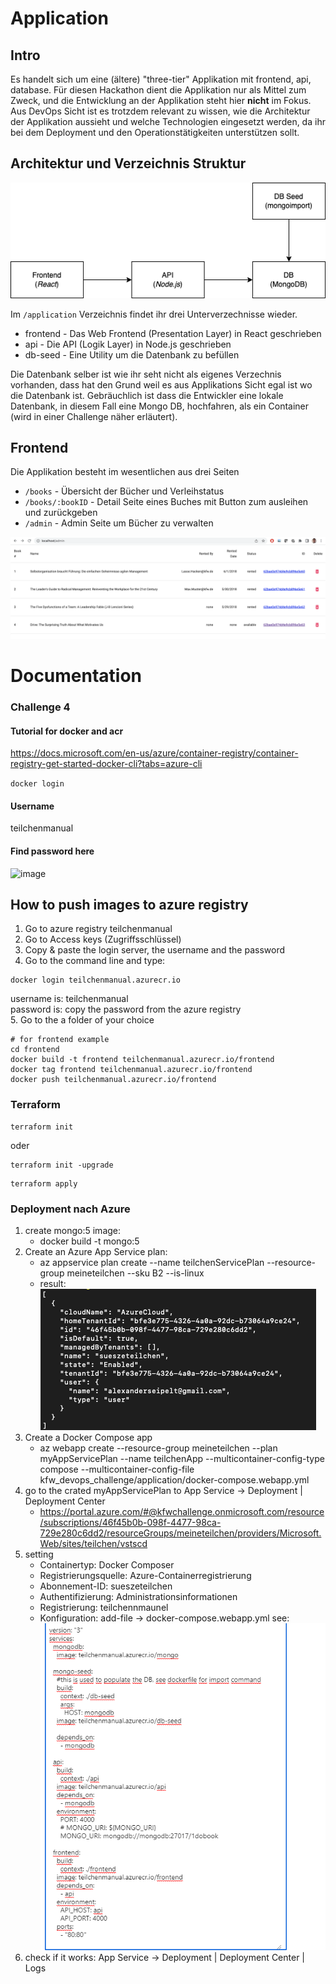 # Application

## Intro

Es handelt sich um eine (ältere) "three-tier" Applikation mit frontend, api, database.
Für diesen Hackathon dient die Applikation nur als Mittel zum Zweck, und die Entwicklung an der Applikation steht hier **nicht** im Fokus. Aus DevOps Sicht ist es trotzdem relevant zu wissen, wie die Architektur der Applikation aussieht und welche Technologien eingesetzt werden, da ihr bei dem Deployment und den Operationstätigkeiten unterstützen sollt.

## Architektur und Verzeichnis Struktur

<img src="./application/docs/dobib.drawio.png">

Im `/application` Verzeichnis findet ihr drei Unterverzechnisse wieder.

- frontend - Das Web Frontend (Presentation Layer) in React geschrieben
- api - Die API (Logik Layer) in Node.js geschrieben
- db-seed - Eine Utility um die Datenbank zu befüllen

Die Datenbank selber ist wie ihr seht nicht als eigenes Verzechnis vorhanden, dass hat den Grund weil es aus Applikations Sicht egal ist wo die Datenbank ist. Gebräuchlich ist dass die Entwickler eine lokale Datenbank, in diesem Fall eine Mongo DB, hochfahren, als ein Container (wird in einer Challenge näher erläutert).

## Frontend

Die Applikation besteht im wesentlichen aus drei Seiten

- `/books` - Übersicht der Bücher und Verleihstatus
- `/books/:bookID` - Detail Seite eines Buches mit Button zum ausleihen und zurückgeben
- `/admin` - Admin Seite um Bücher zu verwalten

<img src="./application/docs/dobib.app.png">

# Documentation

### Challenge 4

#### Tutorial for docker and acr

https://docs.microsoft.com/en-us/azure/container-registry/container-registry-get-started-docker-cli?tabs=azure-cli

`docker login`

#### Username
teilchenmanual

#### Find password here
![image](https://user-images.githubusercontent.com/33841685/178095812-3a360382-0764-428b-9dc1-74cfa2aadee9.png)



## How to push images to azure registry
1. Go to azure registry teilchenmanual
2. Go to Access keys (Zugriffsschlüssel)
3. Copy & paste the login server, the username and the password
4. Go to the command line and type:
```
docker login teilchenmanual.azurecr.io
```
username is: teilchenmanual \
password is: copy the password from the azure registry \
5. Go to the a folder of your choice
```
# for frontend example
cd frontend
docker build -t frontend teilchenmanual.azurecr.io/frontend
docker tag frontend teilchenmanual.azurecr.io/frontend
docker push teilchenmanual.azurecr.io/frontend
```

### Terraform
```
terraform init
```
oder 
```
terraform init -upgrade
```

```
terraform apply
```

### Deployment nach Azure
1. create mongo:5 image: 
   * docker build -t mongo:5
2. Create an Azure App Service plan:
   * az appservice plan create --name teilchenServicePlan --resource-group meineteilchen --sku B2 --is-linux
   * result:
   ![](docs/img.png)
3. Create a Docker Compose app
   * az webapp create --resource-group meineteilchen --plan myAppServicePlan --name teilchenApp --multicontainer-config-type compose --multicontainer-config-file kfw_devops_challenge/application/docker-compose.webapp.yml
4. go to the crated myAppServicePlan to App Service -> Deployment | Deployment Center
   * https://portal.azure.com/#@kfwchallenge.onmicrosoft.com/resource/subscriptions/46f45b0b-098f-4477-98ca-729e280c6dd2/resourceGroups/meineteilchen/providers/Microsoft.Web/sites/teilchen/vstscd
5. setting 
   * Containertyp: Docker Composer
   * Registrierungsquelle: Azure-Containerregistrierung
   * Abonnement-ID: sueszeteilchen
   * Authentifizierung: Administrationsinformationen
   * Registrierung: teilchennmaunel
   * Konfiguration: add-file -> docker-compose.webapp.yml
    see: ![](docs/img_1.png)
8. check if it works: App Service -> Deployment | Deployment Center | Logs
